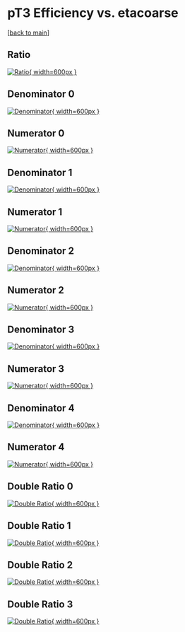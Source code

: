 # pT3 Efficiency vs. etacoarse

[[back to main](./)]



## Ratio

[![Ratio](../mtv/var/pT3_vtr_13_0_eff_etacoarse.png){ width=600px }](../mtv/var/pT3_vtr_13_0_eff_etacoarse.pdf)

## Denominator 0

[![Denominator](../mtv/den/pT3_vtr_13_0_eff_etacoarse_den0.png){ width=600px }](../mtv/den/pT3_vtr_13_0_eff_etacoarse_den0.pdf)

## Numerator 0

[![Numerator](../mtv/num/pT3_vtr_13_0_eff_etacoarse_num0.png){ width=600px }](../mtv/num/pT3_vtr_13_0_eff_etacoarse_num0.pdf)

## Denominator 1

[![Denominator](../mtv/den/pT3_vtr_13_0_eff_etacoarse_den1.png){ width=600px }](../mtv/den/pT3_vtr_13_0_eff_etacoarse_den1.pdf)

## Numerator 1

[![Numerator](../mtv/num/pT3_vtr_13_0_eff_etacoarse_num1.png){ width=600px }](../mtv/num/pT3_vtr_13_0_eff_etacoarse_num1.pdf)

## Denominator 2

[![Denominator](../mtv/den/pT3_vtr_13_0_eff_etacoarse_den2.png){ width=600px }](../mtv/den/pT3_vtr_13_0_eff_etacoarse_den2.pdf)

## Numerator 2

[![Numerator](../mtv/num/pT3_vtr_13_0_eff_etacoarse_num2.png){ width=600px }](../mtv/num/pT3_vtr_13_0_eff_etacoarse_num2.pdf)

## Denominator 3

[![Denominator](../mtv/den/pT3_vtr_13_0_eff_etacoarse_den3.png){ width=600px }](../mtv/den/pT3_vtr_13_0_eff_etacoarse_den3.pdf)

## Numerator 3

[![Numerator](../mtv/num/pT3_vtr_13_0_eff_etacoarse_num3.png){ width=600px }](../mtv/num/pT3_vtr_13_0_eff_etacoarse_num3.pdf)

## Denominator 4

[![Denominator](../mtv/den/pT3_vtr_13_0_eff_etacoarse_den4.png){ width=600px }](../mtv/den/pT3_vtr_13_0_eff_etacoarse_den4.pdf)

## Numerator 4

[![Numerator](../mtv/num/pT3_vtr_13_0_eff_etacoarse_num4.png){ width=600px }](../mtv/num/pT3_vtr_13_0_eff_etacoarse_num4.pdf)

## Double Ratio 0

[![Double Ratio](../mtv/ratio/pT3_vtr_13_0_eff_etacoarse_ratio0.png){ width=600px }](../mtv/ratio/pT3_vtr_13_0_eff_etacoarse_ratio0.pdf)

## Double Ratio 1

[![Double Ratio](../mtv/ratio/pT3_vtr_13_0_eff_etacoarse_ratio1.png){ width=600px }](../mtv/ratio/pT3_vtr_13_0_eff_etacoarse_ratio1.pdf)

## Double Ratio 2

[![Double Ratio](../mtv/ratio/pT3_vtr_13_0_eff_etacoarse_ratio2.png){ width=600px }](../mtv/ratio/pT3_vtr_13_0_eff_etacoarse_ratio2.pdf)

## Double Ratio 3

[![Double Ratio](../mtv/ratio/pT3_vtr_13_0_eff_etacoarse_ratio3.png){ width=600px }](../mtv/ratio/pT3_vtr_13_0_eff_etacoarse_ratio3.pdf)

